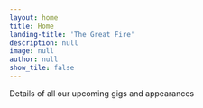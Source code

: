 ```yaml
---
layout: home
title: Home
landing-title: 'The Great Fire'
description: null
image: null
author: null
show_tile: false
---
```


Details of all our upcoming gigs and appearances